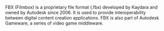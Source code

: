 FBX (Filmbox) is a proprietary file format (.fbx) developed by Kaydara and owned by Autodesk since 2006. It is used to provide interoperability between digital content creation applications. FBX is also part of Autodesk Gameware, a series of video game middleware. 